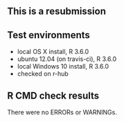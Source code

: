 This is a resubmission
---------------------------------

## Test environments
* local OS X install, R 3.6.0
* ubuntu 12.04 (on travis-ci), R 3.6.0
* local Windows 10 install, R 3.6.0
* checked on r-hub

## R CMD check results
There were no ERRORs or WARNINGs.

